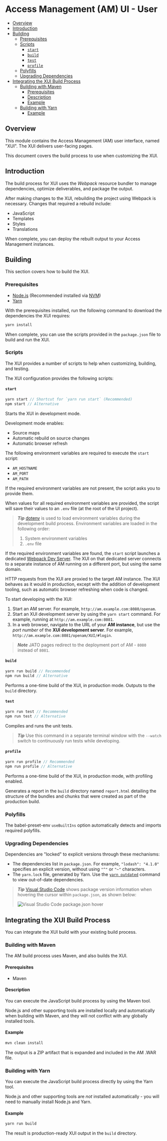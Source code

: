 <!--
 * The contents of this file are subject to the terms of the Common Development and
 * Distribution License (the License). You may not use this file except in compliance with the
 * License.
 *
 * You can obtain a copy of the License at legal/CDDLv1.0.txt. See the License for the
 * specific language governing permission and limitations under the License.
 *
 * When distributing Covered Software, include this CDDL Header Notice in each file and include
 * the License file at legal/CDDLv1.0.txt. If applicable, add the following below the CDDL
 * Header, with the fields enclosed by brackets [] replaced by your own identifying
 * information: "Portions copyright [year] [name of copyright owner]".
 *
 * Copyright 2015-2024 ForgeRock AS.
-->

# Access Management (AM) UI - User <!-- omit in toc -->

- [Overview](#overview)
- [Introduction](#introduction)
- [Building](#building)
  - [Prerequisites](#prerequisites)
  - [Scripts](#scripts)
    - [`start`](#start)
    - [`build`](#build)
    - [`test`](#test)
    - [`profile`](#profile)
  - [Polyfills](#polyfills)
  - [Upgrading Dependencies](#upgrading-dependencies)
- [Integrating the XUI Build Process](#integrating-the-xui-build-process)
  - [Building with Maven](#building-with-maven)
    - [Prerequisites](#prerequisites-1)
    - [Description](#description)
    - [Example](#example)
  - [Building with Yarn](#building-with-yarn)
    - [Example](#example-1)

## Overview

This module contains the Access Management (AM) user interface, named "XUI". The XUI delivers user-facing pages.

This document covers the build process to use when customizing the XUI.

## Introduction

The build process for XUI uses the *Webpack* resource bundler to manage dependencies, optimize deliverables, and package the output.

After making changes to the XUI, rebuilding the project using Webpack is necessary. Changes that required a rebuild include:

- JavaScript
- Templates
- Styles
- Translations

When complete, you can deploy the rebuilt output to your Access Management instances.

## Building

This section covers how to build the XUI.

### Prerequisites

- [Node.js][nodejs] (Recommended installed via [NVM][github-nvm])
- [Yarn][yarn]

With the prerequisites installed, run the following command to download the dependencies the XUI requires:

```sh
yarn install
```

When complete, you can use the scripts provided in the `package.json` file to build and run the XUI.

### Scripts

The XUI provides a number of scripts to help when customizing, building, and testing.

The XUI configuration provides the following scripts:

#### `start`

```js
yarn start // Shortcut for `yarn run start` (Recommended)
npm start // Alternative
```

Starts the XUI in development mode.

Development mode enables:

- Source maps
- Automatic rebuild on source changes
- Automatic browser refresh

The following environment variables are required to execute the `start` script:

- `AM_HOSTNAME`
- `AM_PORT`
- `AM_PATH`

If the required environment variables are not present, the script asks you to provide them.

When values for all required environment variables are provided, the script will save their values to an `.env` file (at the root of the UI project).

> ***Tip***
> [dotenv][github-dotenv] is used to load environment variables during the development build process. Environment variables are loaded in the following order:
> 1) System environment variables
> 1) `.env` file

If the required environment variables are found, the `start` script launches a dedicated [Webpack Dev Server][github-webpack-dev-server]. The XUI on that dedicated server connects to a separate instance of AM running on a different port, but using the same domain.

HTTP requests from the XUI are proxied to the target AM instance. The XUI behaves as it would in production, except with the addition of development tooling, such as automatic browser refreshing when code is changed.

To start developing with the XUI:
1. Start an AM server.
   For example, `http://am.example.com:8080/openam`.
2. Start an XUI development server by using the `yarn start` command.
   For example, running at `http://am.example.com:8081`.
3. In a web browser, navigate to the URL of your **AM instance**, but use the _port number_ of the **XUI development server**.
   For example, `http://am.example.com:8081/openam/XUI/#login`.

> ***Note***
JATO pages redirect to the deployment port of AM - `8080` instead of `8081`.

#### `build`

```js
yarn run build // Recommended
npm run build // Alternative
```

Performs a one-time build of the XUI, in production mode. Outputs to the `build` directory.

#### `test`

```js
yarn run test // Recommended
npm run test // Alternative
```

Compiles and runs the unit tests.

> ***Tip***
> Use this command in a separate terminal window with the `--watch` switch to continuously run tests while developing.

#### `profile`

```js
yarn run profile // Recommended
npm run profile // Alternative
```

Performs a one-time build of the XUI, in production mode, with profiling enabled.

Generates a report in the `build` directory named `report.html` detailing the structure of the bundles and chunks that were created as part of the production build.

### Polyfills

The babel-preset-env `useBuiltIns` option automatically detects and imports required polyfills.

### Upgrading Dependencies

Dependencies are "locked" to explicit versions through these mechanisms:

- The dependencies list in `package.json`.
  For example, `"lodash": "4.1.0"` specifies an explicit version, without using `"^"` or `"~"` characters.
- The `yarn.lock` file, generated by Yarn.
  Use the [`yarn outdated`][yarn-outdated] command to view out-of-date dependencies.

> ***Tip***
> [Visual Studio Code][vscode] shows package version information when hovering the cursor within `package.json`, as shown below:
>
> ![Visual Studio Code package.json hover](./docs/vscode-package-json-versions.gif)

## Integrating the XUI Build Process

You can integrate the XUI build with your existing build process.

### Building with Maven

The AM build process uses Maven, and also builds the XUI.

#### Prerequisites

- Maven

#### Description

You can execute the JavaScript build process by using the Maven tool.

Node.js and other supporting tools are installed locally and automatically when building with Maven, and they will not conflict with any globally installed tools.

#### Example

```sh
mvn clean install
```
The output is a ZIP artifact that is expanded and included in the AM .WAR file.

### Building with Yarn

You can execute the JavaScript build process directly by using the Yarn tool.

Node.js and other supporting tools are *not* installed automatically - you will need to manually install Node.js and Yarn.

#### Example

```sh
yarn run build
```
The result is production-ready XUI output in the `build` directory.

[github-dotenv]: https://github.com/motdotla/dotenv
[github-nvm]: https://github.com/creationix/nvm
[github-webpack-dev-server]: https://github.com/webpack/webpack-dev-server
[nodejs]: https://nodejs.org/en
[vscode]: https://code.visualstudio.com
[yarn-outdated]: https://yarnpkg.com/lang/en/docs/cli/outdated
[yarn]: https://yarnpkg.com